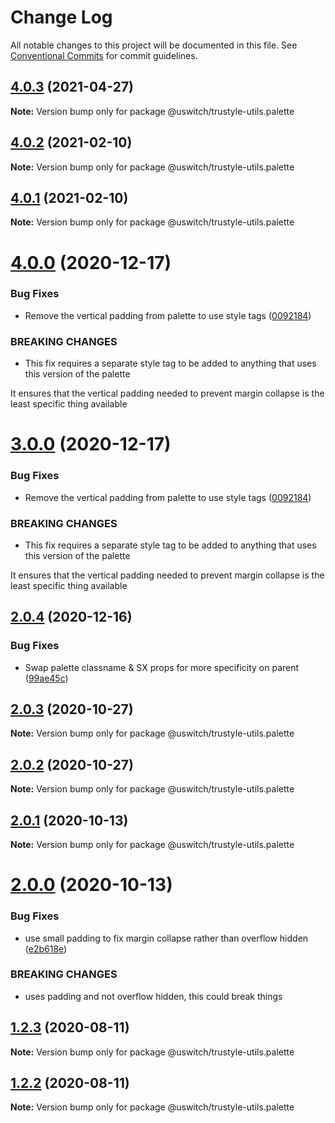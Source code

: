 # Change Log

All notable changes to this project will be documented in this file.
See [Conventional Commits](https://conventionalcommits.org) for commit guidelines.

## [4.0.3](https://github.com/uswitch/trustyle/compare/@uswitch/trustyle-utils.palette@4.0.2...@uswitch/trustyle-utils.palette@4.0.3) (2021-04-27)

**Note:** Version bump only for package @uswitch/trustyle-utils.palette





## [4.0.2](https://github.com/uswitch/trustyle/compare/@uswitch/trustyle-utils.palette@4.0.0...@uswitch/trustyle-utils.palette@4.0.2) (2021-02-10)

**Note:** Version bump only for package @uswitch/trustyle-utils.palette





## [4.0.1](https://github.com/uswitch/trustyle/compare/@uswitch/trustyle-utils.palette@4.0.0...@uswitch/trustyle-utils.palette@4.0.1) (2021-02-10)

**Note:** Version bump only for package @uswitch/trustyle-utils.palette





# [4.0.0](https://github.com/uswitch/trustyle/compare/@uswitch/trustyle-utils.palette@2.0.4...@uswitch/trustyle-utils.palette@4.0.0) (2020-12-17)


### Bug Fixes

* Remove the vertical padding from palette to use style tags ([0092184](https://github.com/uswitch/trustyle/commit/0092184))


### BREAKING CHANGES

* This fix requires a separate style tag to be added to anything that
uses this version of the palette

It ensures that the vertical padding needed to prevent margin collapse
is the least specific thing available





# [3.0.0](https://github.com/uswitch/trustyle/compare/@uswitch/trustyle-utils.palette@2.0.4...@uswitch/trustyle-utils.palette@3.0.0) (2020-12-17)


### Bug Fixes

* Remove the vertical padding from palette to use style tags ([0092184](https://github.com/uswitch/trustyle/commit/0092184))


### BREAKING CHANGES

* This fix requires a separate style tag to be added to anything that
uses this version of the palette

It ensures that the vertical padding needed to prevent margin collapse
is the least specific thing available





## [2.0.4](https://github.com/uswitch/trustyle/compare/@uswitch/trustyle-utils.palette@2.0.3...@uswitch/trustyle-utils.palette@2.0.4) (2020-12-16)


### Bug Fixes

* Swap palette classname & SX props for more specificity on parent ([99ae45c](https://github.com/uswitch/trustyle/commit/99ae45c))





## [2.0.3](https://github.com/uswitch/trustyle/compare/@uswitch/trustyle-utils.palette@2.0.2...@uswitch/trustyle-utils.palette@2.0.3) (2020-10-27)

**Note:** Version bump only for package @uswitch/trustyle-utils.palette





## [2.0.2](https://github.com/uswitch/trustyle/compare/@uswitch/trustyle-utils.palette@2.0.1...@uswitch/trustyle-utils.palette@2.0.2) (2020-10-27)

**Note:** Version bump only for package @uswitch/trustyle-utils.palette





## [2.0.1](https://github.com/uswitch/trustyle/compare/@uswitch/trustyle-utils.palette@2.0.0...@uswitch/trustyle-utils.palette@2.0.1) (2020-10-13)

**Note:** Version bump only for package @uswitch/trustyle-utils.palette





# [2.0.0](https://github.com/uswitch/trustyle/compare/@uswitch/trustyle-utils.palette@1.2.5...@uswitch/trustyle-utils.palette@2.0.0) (2020-10-13)


### Bug Fixes

* use small padding to fix margin collapse rather than overflow hidden ([e2b618e](https://github.com/uswitch/trustyle/commit/e2b618e))


### BREAKING CHANGES

* uses padding and not overflow hidden, this could break things





## [1.2.3](https://github.com/uswitch/trustyle/compare/@uswitch/trustyle-utils.palette@1.2.2...@uswitch/trustyle-utils.palette@1.2.3) (2020-08-11)

**Note:** Version bump only for package @uswitch/trustyle-utils.palette





## [1.2.2](https://github.com/uswitch/trustyle/compare/@uswitch/trustyle-utils.palette@1.2.1...@uswitch/trustyle-utils.palette@1.2.2) (2020-08-11)

**Note:** Version bump only for package @uswitch/trustyle-utils.palette

